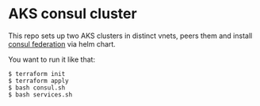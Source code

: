 # AKS consul cluster

This repo sets up two AKS clusters in distinct vnets, peers them and install [consul federation](https://www.consul.io/docs/k8s/installation/multi-cluster/kubernetes) via helm chart.

You want to run it like that:

```
$ terraform init
$ terraform apply
$ bash consul.sh
$ bash services.sh
```
